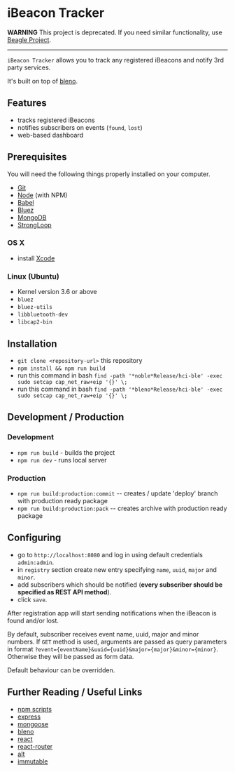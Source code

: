 # iBeacon Tracker

**WARNING** This project is deprecated. If you need similar functionality, use [Beagle Project](https://github.com/blent/beagle).

---

``iBeacon Tracker`` allows you to track any registered iBeacons and notify 3rd party services.

It's built on top of [bleno](https://github.com/sandeepmistry/bleno).

## Features
* tracks registered iBeacons
* notifies subscribers on events (`found`, `lost`)
* web-based dashboard

## Prerequisites

You will need the following things properly installed on your computer.

* [Git](http://git-scm.com/)
* [Node](http://nodejs.org/) (with NPM)
* [Babel](https://babeljs.io/)
* [Bluez](http://www.bluez.org/)
* [MongoDB](https://www.mongodb.org/downloads)
* [StrongLoop](http://loopback.io/)

### OS X

 * install [Xcode](https://itunes.apple.com/ca/app/xcode/id497799835?mt=12)

### Linux (Ubuntu)

 * Kernel version 3.6 or above
 * ```bluez```
 * ```bluez-utils```
 * ```libbluetooth-dev```
 * ```libcap2-bin```

## Installation

* `git clone <repository-url>` this repository
* `npm install && npm run build`
* run this command in bash `find -path '*noble*Release/hci-ble' -exec sudo setcap cap_net_raw+eip '{}' \;`
* run this command in bash `find -path '*bleno*Release/hci-ble' -exec sudo setcap cap_net_raw+eip '{}' \;`

## Development / Production

### Development
* `npm run build` - builds the project
* `npm run dev` - runs local server

### Production
* `npm run build:production:commit` -- creates / update 'deploy' branch with production ready package
* `npm run build:production:pack` -- creates archive with production ready package

## Configuring
* go to `http://localhost:8080` and log in using default credentials `admin:admin`.
* in `registry` section create new entry specifying `name`, `uuid`, `major` and `minor`.
* add subscribers which should be notified (**every subscriber should be specified as REST API method**).
* click `save`.

After registration app will start sending notifications when the iBeacon is found and/or lost. 

By default, subscriber receives event name, uuid, major and minor numbers. 
If ``GET`` method is used, arguments are passed as query parameters in format ```?event={eventName}&uuid={uuid}&major={major}&minor={minor}```.
Otherwise they will be passed as form data.

Default behaviour can be overridden.

## Further Reading / Useful Links

* [npm scripts](https://docs.npmjs.com/cli/run-script)
* [express](http://expressjs.com/)
* [mongoose](http://mongoosejs.com/)
* [bleno](https://github.com/sandeepmistry/bleno)
* [react](http://facebook.github.io/react/docs/getting-started.html)
* [react-router](http://rackt.github.io/react-router/)
* [alt](http://alt.js.org/docs/)
* [immutable](http://facebook.github.io/immutable-js/docs/)
